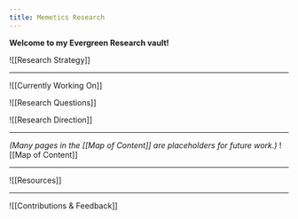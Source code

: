 ```yaml
---
title: Memetics Research
---
```

**Welcome to my Evergreen Research vault!**

![[Research Strategy]]

---
![[Currently Working On]]

![[Research Questions]]

![[Research Direction]]

---

*(Many pages in the [[Map of Content]] are placeholders for future work.)*
![[Map of Content]]

---

![[Resources]]

---

![[Contributions & Feedback]]